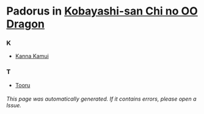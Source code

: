 # Padorus in [Kobayashi-san Chi no OO Dragon](https://myanimelist.net/anime/35145/Kobayashi-san_Chi_no_OO_Dragon)

### K
* [Kanna Kamui](https://github.com/shadow578/Project-Padoru/blob/master/table-of-contents/characters/KannaKamui.md)

### T
* [Tooru](https://github.com/shadow578/Project-Padoru/blob/master/table-of-contents/characters/Tooru.md)

###### This page was automatically generated. If it contains errors, please open a Issue.
